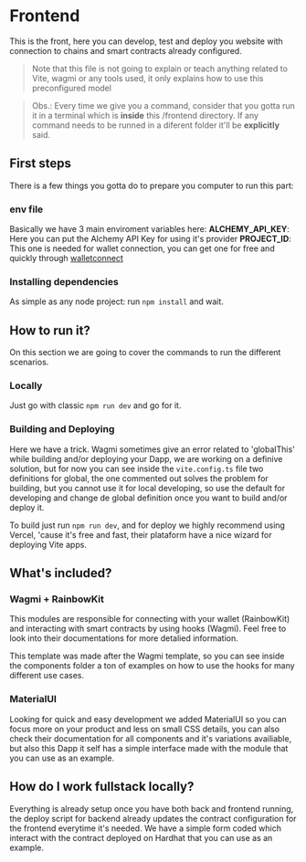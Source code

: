 # Frontend

This is the front, here you can develop, test and deploy you website with connection to chains and smart contracts already configured.

> Note that this file is not going to explain or teach anything related to Vite, wagmi or any tools used, it only explains how to use this preconfigured model

> Obs.: Every time we give you a command, consider that you gotta run it in a terminal which is **inside** this /frontend directory. If any command needs to be runned in a diferent folder it'll be **explicitly** said.

## First steps

There is a few things you gotta do to prepare you computer to run this part:

### env file
Basically we have 3 main enviroment variables here:
**ALCHEMY_API_KEY**: Here you can put the Alchemy API Key for using it's provider
**PROJECT_ID**: This one is needed for wallet connection, you can get one for free and quickly through [walletconnect](cloud.walletconnect.com)

### Installing dependencies

As simple as any node project: run ```npm install``` and wait.

## How to run it?

On this section we are going to cover the commands to run the different scenarios.

### Locally

Just go with classic ```npm run dev``` and go for it.

### Building and Deploying

Here we have a trick. Wagmi sometimes give an error related to 'globalThis' while building and/or deploying your Dapp, we are working on a definive solution, but for now you can see inside the ```vite.config.ts``` file two definitions for global, the one commented out solves the problem for building, but you cannot use it for local developing, so use the default for developing and change de global definition once you want to build and/or deploy it.

To build just run ```npm run dev```, and for deploy we highly recommend using Vercel, 'cause it's free and fast, their plataform have a nice wizard for deploying Vite apps.


## What's included?

### Wagmi + RainbowKit

This modules are responsible for connecting with your wallet (RainbowKit) and interacting with smart contracts by using hooks (Wagmi). Feel free to look into their documentations for more detalied information.

This template was made after the Wagmi template, so you can see inside the components folder a ton of examples on how to use the hooks for many different use cases.

### MaterialUI

Looking for quick and easy development we added MaterialUI so you can focus more on your product and less on small CSS details, you can also check their documentation for all components and it's variations availiable, but also this Dapp it self has a simple interface made with the module that you can use as an example.


## How do I work fullstack locally?

Everything is already setup once you have both back and frontend running, the deploy script for backend already updates the contract configuration for the frontend everytime it's needed. We have a simple form coded which interact with the contract deployed on Hardhat that you can use as an example.